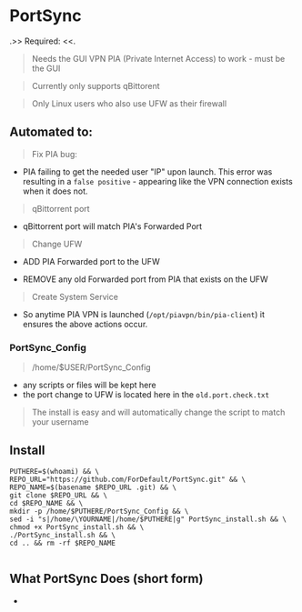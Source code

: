 # PortSync
.>> Required: <<.
>Needs the GUI VPN PIA (Private Internet Access) to work - must be the GUI

>Currently only supports qBittorent

>Only Linux users who also use UFW as their firewall

## Automated to:

>Fix PIA bug: 

- PIA failing to get the needed user "IP" upon launch. This error was resulting in a `false positive` - appearing like the VPN connection exists when it does not. 

>qBittorrent port 

- qBittorrent port will match PIA's Forwarded Port

>Change UFW

- ADD PIA Forwarded port to the UFW

- REMOVE any old Forwarded port from PIA that exists on the UFW

>Create System Service

- So anytime PIA VPN is launched (`/opt/piavpn/bin/pia-client`) it ensures the above actions occur. 

### PortSync_Config 
>/home/$USER/PortSync_Config

- any scripts or files will be kept here
- the port change to UFW is located here in the `old.port.check.txt`

> The install is easy and will automatically change the script to match your username

## Install
```
PUTHERE=$(whoami) && \
REPO_URL="https://github.com/ForDefault/PortSync.git" && \
REPO_NAME=$(basename $REPO_URL .git) && \
git clone $REPO_URL && \
cd $REPO_NAME && \
mkdir -p /home/$PUTHERE/PortSync_Config && \
sed -i "s|/home/\YOURNAME|/home/$PUTHERE|g" PortSync_install.sh && \
chmod +x PortSync_install.sh && \
./PortSync_install.sh && \
cd .. && rm -rf $REPO_NAME


```

## What PortSync Does (short form)
- 
